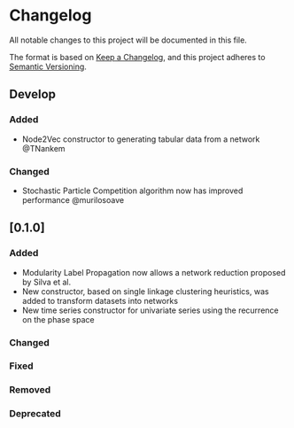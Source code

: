 # Changelog

All notable changes to this project will be documented in this file.

The format is based on [Keep a Changelog](https://keepachangelog.com/en/1.0.0/),
and this project adheres to [Semantic Versioning](https://semver.org/spec/v2.0.0.html).

## Develop

### Added
- Node2Vec constructor to generating tabular data from a network @TNankem

### Changed
- Stochastic Particle Competition algorithm now has improved performance @murilosoave

## [0.1.0]

### Added
- Modularity Label Propagation now allows a network reduction proposed by Silva et al.
- New constructor, based on single linkage clustering heuristics, was added to transform datasets into networks
- New time series constructor for univariate series using the recurrence on the phase space

### Changed

### Fixed

### Removed

### Deprecated

[0.0.1]: https://github.com/TNanukem/scikit-net/releases/tag/v0.0.1